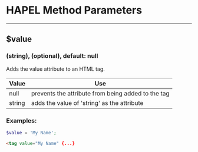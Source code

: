 # HAPEL Method Parameters

---

## $value
### (string), (optional), default: null

Adds the value attribute to an HTML tag.


| Value    | Use                                                 |
|----------|-----------------------------------------------------|
| null     | prevents the attribute from being added to the tag  |
| string   | adds the value of 'string' as the attribute         |


### Examples:

```php
$value = 'My Name';
```
```html
<tag value="My Name" {...}
```